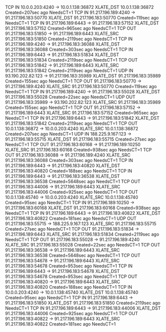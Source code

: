TCP IN 10.0.0.203:4240 -> 10.0.1.138:36872 XLATE_DST 10.0.1.138:36872 Created=207sec ago NeedsCT=1
TCP IN 91.217.196.189:4240 -> 91.217.196.183:50770 XLATE_DST 91.217.196.183:50770 Created=119sec ago NeedsCT=1
TCP IN 91.217.196.189:6443 -> 91.217.196.183:57152 XLATE_DST 91.217.196.183:57152 Created=965sec ago NeedsCT=1
TCP OUT 91.217.196.183:51850 -> 91.217.196.189:6443 XLATE_SRC 91.217.196.183:51850 Created=2119sec ago NeedsCT=1
TCP IN 91.217.196.189:4240 -> 91.217.196.183:36088 XLATE_DST 91.217.196.183:36088 Created=303sec ago NeedsCT=1
TCP IN 91.217.196.189:6443 -> 91.217.196.183:51834 XLATE_DST 91.217.196.183:51834 Created=2119sec ago NeedsCT=1
TCP OUT 91.217.196.183:51842 -> 91.217.196.189:6443 XLATE_SRC 91.217.196.183:51842 Created=2119sec ago NeedsCT=1
UDP IN 93.190.202.82:123 -> 91.217.196.183:35989 XLATE_DST 91.217.196.183:35989 Created=155sec ago NeedsCT=1
TCP OUT 91.217.196.183:50770 -> 91.217.196.189:4240 XLATE_SRC 91.217.196.183:50770 Created=119sec ago NeedsCT=1
TCP IN 91.217.196.189:4240 -> 91.217.196.183:55028 XLATE_DST 91.217.196.183:55028 Created=22sec ago NeedsCT=1
UDP OUT 91.217.196.183:35989 -> 93.190.202.82:123 XLATE_SRC 91.217.196.183:35989 Created=155sec ago NeedsCT=1
TCP OUT 91.217.196.183:57152 -> 91.217.196.189:6443 XLATE_SRC 91.217.196.183:57152 Created=965sec ago NeedsCT=1
TCP IN 91.217.196.189:6443 -> 91.217.196.183:51842 XLATE_DST 91.217.196.183:51842 Created=2119sec ago NeedsCT=1
TCP OUT 10.0.1.138:36872 -> 10.0.0.203:4240 XLATE_SRC 10.0.1.138:36872 Created=207sec ago NeedsCT=1
UDP IN 188.225.9.167:123 -> 91.217.196.183:55715 XLATE_DST 91.217.196.183:55715 Created=27sec ago NeedsCT=1
TCP OUT 91.217.196.183:60168 -> 91.217.196.189:10250 XLATE_SRC 91.217.196.183:60168 Created=938sec ago NeedsCT=1
TCP OUT 91.217.196.183:36088 -> 91.217.196.189:4240 XLATE_SRC 91.217.196.183:36088 Created=303sec ago NeedsCT=1
TCP IN 91.217.196.189:6443 -> 91.217.196.183:40820 XLATE_DST 91.217.196.183:40820 Created=188sec ago NeedsCT=1
TCP IN 91.217.196.189:6443 -> 91.217.196.183:36538 XLATE_DST 91.217.196.183:36538 Created=5648sec ago NeedsCT=1
TCP OUT 91.217.196.183:44006 -> 91.217.196.189:6443 XLATE_SRC 91.217.196.183:44006 Created=925sec ago NeedsCT=1
TCP OUT 10.0.1.138:45740 -> 10.0.0.203:4240 XLATE_SRC 10.0.1.138:45740 Created=95sec ago NeedsCT=1
TCP IN 91.217.196.189:10250 -> 91.217.196.183:60168 XLATE_DST 91.217.196.183:60168 Created=938sec ago NeedsCT=1
TCP IN 91.217.196.189:6443 -> 91.217.196.183:40822 XLATE_DST 91.217.196.183:40822 Created=181sec ago NeedsCT=1
UDP OUT 91.217.196.183:55715 -> 188.225.9.167:123 XLATE_SRC 91.217.196.183:55715 Created=27sec ago NeedsCT=1
TCP OUT 91.217.196.183:51834 -> 91.217.196.189:6443 XLATE_SRC 91.217.196.183:51834 Created=2119sec ago NeedsCT=1
TCP OUT 91.217.196.183:55028 -> 91.217.196.189:4240 XLATE_SRC 91.217.196.183:55028 Created=22sec ago NeedsCT=1
TCP OUT 91.217.196.183:36538 -> 91.217.196.189:6443 XLATE_SRC 91.217.196.183:36538 Created=5648sec ago NeedsCT=1
TCP OUT 91.217.196.183:54678 -> 91.217.196.189:6443 XLATE_SRC 91.217.196.183:54678 Created=953sec ago NeedsCT=1
TCP IN 91.217.196.189:6443 -> 91.217.196.183:54678 XLATE_DST 91.217.196.183:54678 Created=953sec ago NeedsCT=1
TCP OUT 91.217.196.183:40820 -> 91.217.196.189:6443 XLATE_SRC 91.217.196.183:40820 Created=188sec ago NeedsCT=1
TCP IN 10.0.0.203:4240 -> 10.0.1.138:45740 XLATE_DST 10.0.1.138:45740 Created=95sec ago NeedsCT=1
TCP IN 91.217.196.189:6443 -> 91.217.196.183:51850 XLATE_DST 91.217.196.183:51850 Created=2119sec ago NeedsCT=1
TCP IN 91.217.196.189:6443 -> 91.217.196.183:44006 XLATE_DST 91.217.196.183:44006 Created=925sec ago NeedsCT=1
TCP OUT 91.217.196.183:40822 -> 91.217.196.189:6443 XLATE_SRC 91.217.196.183:40822 Created=181sec ago NeedsCT=1

